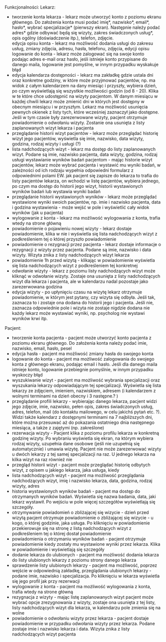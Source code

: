 Funkcjonalności:
Lekarz:
- tworzenie konta lekarza - lekarz może utworzyć konto z poziomu ekranu głównego. Do założenia konta musi podać imię*, nazwisko*, email*, hasło*, wybrać specjalizacje* (pierwszy ekran). Następnie należy podać adres* gdzie odbywać będą się wizyty, zakres świadczonych usług*, opis ogólny (doświadczenie itp.), telefon, zdjęcie.    
edycja opisu konta - lekarz ma możliwość dodania usługi do zakresu usług, zmiany zdjęcia, adresu, hasła, telefonu, zdjęcia, edycji opisu
logowanie do konta - lekarz może zalogować się na swoje konto podając adres e-mail oraz hasło, jeśli istnieje konto przypisane do danego maila, logowanie jest pomyślne, w innym przypadku wyskakuje błąd
- edycja kalendarza dostępności - lekarz ma zakładkę gdzie ustala dni oraz konkretne godziny, w które może przyjmować pacjentów, np. ma widok z całym kalendarzem na dany miesiąc i przyszły, wybiera dzień, po czym wyświetlają się wszystkie możliwości godzin (od 8 - 20). Klika w te które chce udostępnić na wizyty pacjentom. 
W danym miesiącu w każdej chwili lekarz może zmienić dni w których jest dostępny w obecnym miesiącu i w przyszłym. Lekarz ma możliwość usunięcia pewnych okienek z listy tych, które wcześniej zaznaczył jako dostępne. Jeśli w tym czasie były zarezerwowane wizyty, pacjent otrzymuje powiadomienie o odwołaniu wizyty. Zostanie ona usunięta z listy zaplanowanych wizyt lekarza i pacjenta
- przeglądanie historii wizyt pacjentów - lekarz może przeglądać historię wizyt jego pacjentów, wyświetla się imie, nazwisko, data wizyty, godzina, rodzaj wizyty i usługi (?)
- lista nadchodzących wizyt - lekarz ma dostęp do listy zaplanowanych wizyt. Podane są imie, nazwisko pacjenta, data wizyty, godzina, rodzaj usługi 
wystawianie wyników badań pacjentom - mając historie wizyt pacjentów, lekarz może wybrać pacjenta i wystawić mu wyniki badań, w zależności od ich rodzaju wypełnia odpowiedni formularz z odpowiednimi polami 
EW. jak pacjent się zapisze do lekarza to trafia do listy pacjentów lekarza, on wchodzi w listę pacjentów, wybiera jednego, po czym ma dostęp do historii jego wizyt, historii wystawionych wyników badań lub wystawia wyniki badań 
- przeglądanie historii wystawionych wyników - lekarz może przeglądać wystawione wyniki swoich pacjentów, np. imie i nazwisko pacjenta, data i godzina wystawienia - może wejść w pole i wyświetlić cały widok wyników (jak u pacjenta) 
- wylogowanie z konta - lekarz ma możliwość wylogowania z konta, trafia wtedy na strone główną
- powiadomienie o pojawieniu nowej wizyty -  lekarz dostaje powiadomienie, klika w nie i wyświetla się lista nadchodzących wizyt z podkreśleniem tej o której przyszło powiadomienie
- powiadomienie o rezygnacji przez pacjenta - lekarz dostaje informacje o rezygnacji z wizyty przez pacjenta. Podane są imie, nazwisko i data wizyty. Wizyta znika z listy nadchodzących wizyt lekarza
- powiadomienie 1h przed wizytą - klikając w powiadomienie wyświetla się lista nadchodzących wizyt z podkreśleniem tej konkretnej
- odwołanie wizyty - lekarz z poziomu listy nadchodzących wizyt może kliknąć w odwołanie wizyty. Zostaje ona usunięta z listy nadchodzących wizyt dla lekarza i pacjenta, ale w kalendarzu nadal pozostaje jako zarezerwowana godzina 
- edycja wizyty - po upłynięciu czasu na wizytę lekarz otrzymuje powiadomienie, w którym jest pytany, czy wizyta się odbyła. Jeśli tak, zaznacza to i zostaje ona dodana do historii jego i pacjenta. Jeśli nie, zaznacza odpowiednie pole i wizyta nie zostaje nigdzie dodana
nie każdy lekarz może wystawiać wyniki, np. psycholog nie wystawi wyników krwi itp.

Pacjent:
- tworzenie konta pacjenta - pacjent może utworzyć konto pacjenta z poziomu ekranu głównego. Do założenia konta należy podać imie, nazwisko, email, hasło, pesel
- edycja hasła - pacjent ma możliwość zmiany hasła do swojego konta
- logowanie do konta - pacjent ma możliwość zalogowania do swojego konta z głównego ekranu, podając email i hasło. Jeśli dla danego maila istnieje konto, logowanie przebiegnie pomyślnie, w innym przypadku wyskoczy błąd
- wyszukiwanie wizyt - pacjent ma możliwość wybrania specjalizacji oraz wyszukania lekarzy odpowiadającym tej specjalizacji. Wyświetla się lista lekarzy ze zdjęciem, imieniem, nazwiskiem, adresem (i kalendarzem z wolnymi terminami na dzień obecny i 3 następne.? )
- przeglądanie profili lekarzy - wybierając danego lekarza, pacjent widzi jego zdjęcie, imie, nazwisko, pełen opis, zakres świadczonych usług, adres, telefon, mail (do kontaktu mailowego, w celu jakichś pytań etc. ?). Widzi także kalendarz z dostępnymi terminami na 7 najbliższych dni, które można przesuwać aż do pokazania ostatniego dnia następnego miesiąca, a także z zajętymi (np. zakreślone)
- rezerwacja wizyty - Pacjent klika z poziomu profilu lekarza w konkretną godzinę wizyty. Po wybraniu wyświetla się ekran, na którym wybiera rodzaj wizyty, uzupełnia dane osobowe (jeśli nie uzupełnią się automatycznie) i umawia wizytę. Pacjent nie może zarezerwować wizyty u dwóch lekarzy z tej samej specjalizacji na raz. U jednego lekarza na kilka wizyt na raz również nie
- przegląd historii wizyt - pacjent może przeglądać historię odbytych wizyt, z opisem u jakiego lekarza, jaka usługa, kiedy
- lista nadchodzących wizyt - pacjent ma możliwość przeglądania nadchodzących wizyt, imię i nazwisko lekarza, data, godzina, rodzaj wizyty, adres
- historia wystawionych wyników badań - pacjent ma dostęp do otrzymanych wyników badań. Wyświetla się nazwa badania, data, jaki lekarz wystawił. Po wejściu w pole więcej szczegółów wyświetlają się szczegóły. 
- otrzymywanie powiadomień o zbliżającej się wizycie - dzień przed wizytą pacjent otrzymuje powiadomienie o zbliżającej się wizycie - u kogo, o której godzinie, jaka usługa. Po kliknięciu w powiadomienie przekierowuje się na stronę z listą nadchodzących wizyt z podkreśleniem tej o której dostał powiadomienie 
- powiadomienia o otrzymaniu wyników badań - pacjent otrzymuje powiadomienie kiedy zostały mu wystawione wyniki przez lekarza. Klika w powiadomienie i wyświetlają się szczegóły
- dodanie lekarza do ulubionych - pacjent ma możliwość dodania lekarza do listy ulubionych lekarzy z poziomu strony danego lekarza
- sprawdzenie listy ulubionych lekarzy - pacjent ma możliwość, poprzez wejście w odpowiednią zakładkę, przeglądania ulubionych lekarzy - podane imie, nazwisko i specjalizacja. Po kliknięciu w lekarza wyświetla się jego profil jak przy rezerwacji
- wylogowanie z konta - pacjent ma możliwość wylogowania z konta, trafia wtedy na strone główną
- rezygnacja z wizyty - mając listę zaplanowanych wizyt pacjent może wybrać opcje zrezygnowania z wizyty, zostaje ona usunięta z tej listy, listy nadchodzących wizyt dla lekarza, w kalendarzu pole zmienia się na wolne
- powiadomienie o odwołaniu wizyty przez lekarza - pacjent dostaje powiadomienie w przypadku odwołania wizyty przez lekarza. Podane zostaje imie i nazwisko lekarza i data. Wizyta znika z listy nadchodzących wizyt pacjenta
	
